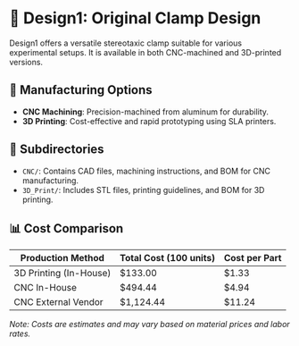 # 🧩 Design1: Original Clamp Design

Design1 offers a versatile stereotaxic clamp suitable for various experimental setups. It is available in both CNC-machined and 3D-printed versions.

## 🔧 Manufacturing Options

- **CNC Machining**: Precision-machined from aluminum for durability.
- **3D Printing**: Cost-effective and rapid prototyping using SLA printers.

## 📁 Subdirectories

- `CNC/`: Contains CAD files, machining instructions, and BOM for CNC manufacturing.
- `3D_Print/`: Includes STL files, printing guidelines, and BOM for 3D printing.

## 📊 Cost Comparison

| Production Method      | Total Cost (100 units) | Cost per Part |
|------------------------|------------------------|---------------|
| 3D Printing (In-House) | $133.00                | $1.33         |
| CNC In-House           | $494.44                | $4.94         |
| CNC External Vendor    | $1,124.44              | $11.24        |

*Note: Costs are estimates and may vary based on material prices and labor rates.*
